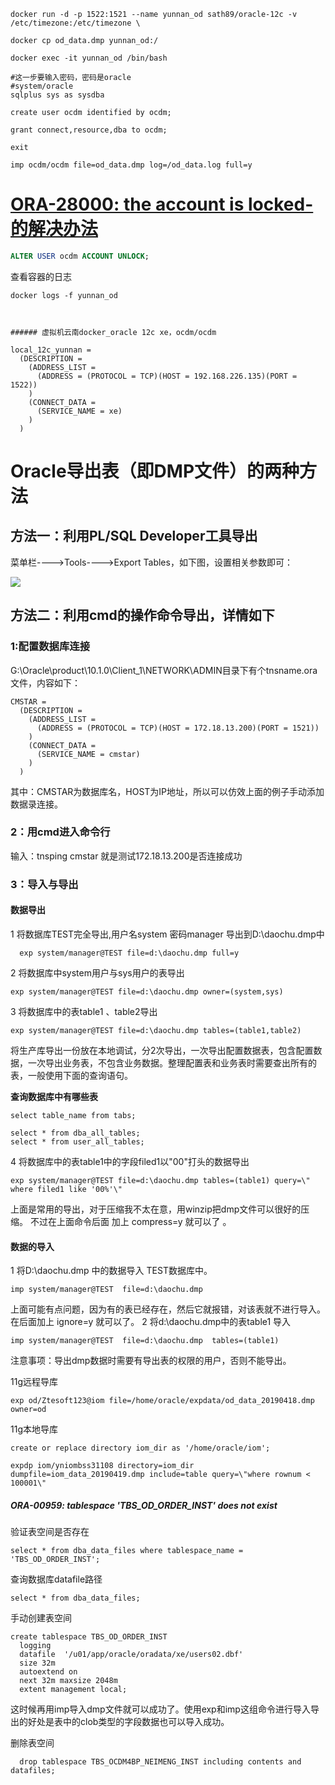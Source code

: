 ```
docker run -d -p 1522:1521 --name yunnan_od sath89/oracle-12c -v /etc/timezone:/etc/timezone \

docker cp od_data.dmp yunnan_od:/

docker exec -it yunnan_od /bin/bash

#这一步要输入密码，密码是oracle
#system/oracle
sqlplus sys as sysdba

create user ocdm identified by ocdm;

grant connect,resource,dba to ocdm;

exit

imp ocdm/ocdm file=od_data.dmp log=/od_data.log full=y

```
# [ORA-28000: the account is locked-的解决办法](https://www.cnblogs.com/jianqiang2010/archive/2011/09/01/2162574.html)

```sql
ALTER USER ocdm ACCOUNT UNLOCK;
```

查看容器的日志

```
docker logs -f yunnan_od
```

```


###### 虚拟机云南docker_oracle 12c xe，ocdm/ocdm

local_12c_yunnan =
  (DESCRIPTION =
    (ADDRESS_LIST =
      (ADDRESS = (PROTOCOL = TCP)(HOST = 192.168.226.135)(PORT = 1522))
    )
    (CONNECT_DATA =
      (SERVICE_NAME = xe)
    )
  )
```



# Oracle导出表（即DMP文件）的两种方法

## 方法一：利用PL/SQL Developer工具导出

菜单栏---->Tools---->Export Tables，如下图，设置相关参数即可：

![](https://img-my.csdn.net/uploads/201205/18/1337329645_5175.jpg)

## 方法二：利用cmd的操作命令导出，详情如下

### 1:配置数据库连接

G:\Oracle\product\10.1.0\Client_1\NETWORK\ADMIN目录下有个tnsname.ora文件，内容如下：

```
CMSTAR =
  (DESCRIPTION =
    (ADDRESS_LIST =
      (ADDRESS = (PROTOCOL = TCP)(HOST = 172.18.13.200)(PORT = 1521))
    )
    (CONNECT_DATA =
      (SERVICE_NAME = cmstar)
    )
  )
```
其中：CMSTAR为数据库名，HOST为IP地址，所以可以仿效上面的例子手动添加数据录连接。

### 2：用cmd进入命令行

输入：tnsping cmstar
就是测试172.18.13.200是否连接成功

### 3：导入与导出

#### 数据导出

 1 将数据库TEST完全导出,用户名system 密码manager 导出到D:\daochu.dmp中

 ```
   exp system/manager@TEST file=d:\daochu.dmp full=y
 ```

 2 将数据库中system用户与sys用户的表导出
   ```
   exp system/manager@TEST file=d:\daochu.dmp owner=(system,sys)
   ```
 3 将数据库中的表table1 、table2导出
   ```
   exp system/manager@TEST file=d:\daochu.dmp tables=(table1,table2) 
   ```
  将生产库导出一份放在本地调试，分2次导出，一次导出配置数据表，包含配置数据，一次导出业务表，不包含业务数据。整理配置表和业务表时需要查出所有的表，一般使用下面的查询语句。

**查询数据库中有哪些表**

  ```
select table_name from tabs;

select * from dba_all_tables;
select * from user_all_tables;
  ```

4 将数据库中的表table1中的字段filed1以"00"打头的数据导出

   ```
exp system/manager@TEST file=d:\daochu.dmp tables=(table1) query=\" where filed1 like '00%'\"
   ```
 上面是常用的导出，对于压缩我不太在意，用winzip把dmp文件可以很好的压缩。  不过在上面命令后面 加上 compress=y  就可以了 。

#### 数据的导入

 1 将D:\daochu.dmp 中的数据导入 TEST数据库中。
 ```
imp system/manager@TEST  file=d:\daochu.dmp
 ```
上面可能有点问题，因为有的表已经存在，然后它就报错，对该表就不进行导入。   在后面加上 ignore=y 就可以了。
 2 将d:\daochu.dmp中的表table1 导入

 ```
 imp system/manager@TEST  file=d:\daochu.dmp  tables=(table1) 
 ```
注意事项：导出dmp数据时需要有导出表的权限的用户，否则不能导出。 

11g远程导库
```
exp od/Ztesoft123@iom file=/home/oracle/expdata/od_data_20190418.dmp owner=od
```
11g本地导库

 ```
create or replace directory iom_dir as '/home/oracle/iom';

expdp iom/yniombss31108 directory=iom_dir dumpfile=iom_data_20190419.dmp include=table query=\"where rownum < 100001\"

 ```

##### ORA-00959: tablespace 'TBS_OD_ORDER_INST' does not exist

验证表空间是否存在

```
select * from dba_data_files where tablespace_name = 'TBS_OD_ORDER_INST';
```

  查询数据库datafile路径

```
select * from dba_data_files;  
```

 手动创建表空间

```
create tablespace TBS_OD_ORDER_INST   
  logging   
  datafile  '/u01/app/oracle/oradata/xe/users02.dbf'     
  size 32m    
  autoextend on    
  next 32m maxsize 2048m   
  extent management local; 
```

这时候再用imp导入dmp文件就可以成功了。使用exp和imp这组命令进行导入导出的好处是表中的clob类型的字段数据也可以导入成功。

删除表空间

```
  drop tablespace TBS_OCDM4BP_NEIMENG_INST including contents and datafiles;
```

